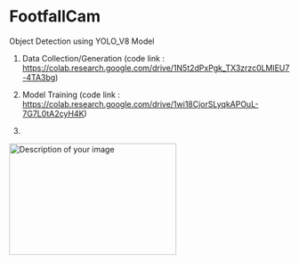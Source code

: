 # FootfallCam
Object Detection using YOLO_V8 Model

1. Data Collection/Generation (code link : https://colab.research.google.com/drive/1N5t2dPxPgk_TX3zrzc0LMlEU7-4TA3bg)
2. Model Training (code link : https://colab.research.google.com/drive/1wi18CjorSLyqkAPOuL-7G7L0tA2cyH4K)

3. 
 
<img src="https://github.com/juxue97/FootfallCam/assets/122148337/0f28fb09-5b7f-4436-8f89-dee06dd00378" alt="Description of your image" width="300" height="200">

